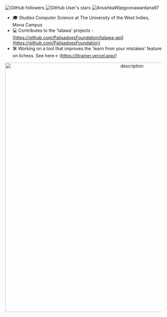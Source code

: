 

![GitHub followers](https://img.shields.io/github/followers/JamarTG?style=social) ![GitHub User's stars](https://img.shields.io/github/stars/JamarTG?style=social) <img src="https://komarev.com/ghpvc/?username=AnushkaWijegoonawardana97" alt="AnushkaWijegoonawardana97" />


- 🎓 Studies Computer Science at The University of the West Indies, Mona Campus
- 💻 Contributes to the 'talawa' projects - [https://github.com/PalisadoesFoundation/talawa-api](https://github.com/PalisadoesFoundation) 
- 🛠️ Working on a tool that improves the 'learn from your mistakes' feature on lichess. See here-> (https://litrainer.vercel.app/)

 <div style="text-align: center;">
  <img src="https://github.com/user-attachments/assets/b575f9a4-8ec5-4bef-b30a-cadcf54f8c41" alt="description" width="800"/>
</div>





